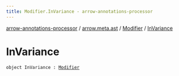 ```yaml
---
title: Modifier.InVariance - arrow-annotations-processor
---
```


[arrow-annotations-processor](../../index.html) / [arrow.meta.ast](../index.html) / [Modifier](index.html) / [InVariance](./-in-variance.html)

# InVariance

`object InVariance : `[`Modifier`](index.html)